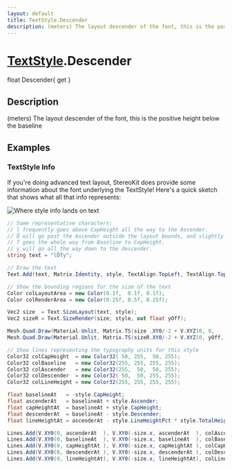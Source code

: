 ```yaml
---
layout: default
title: TextStyle.Descender
description: (meters) The layout descender of the font, this is the positive height below the baseline
---
```

# [TextStyle]({{site.url}}/Pages/StereoKit/TextStyle.html).Descender

<div class='signature' markdown='1'>
float Descender{ get }
</div>

## Description
(meters) The layout descender of the font, this is the
positive height below the baseline


## Examples

### TextStyle Info
If you're doing advanced text layout, StereoKit does provide some
information about the font underlying the TextStyle! Here's a
quick sketch that shows what all that info represents:

![Where style info lands on text]({{site.screen_url}}/Docs/Text_StyleInfo.jpg)

```csharp
// Some representative characters:
// l frequently goes above CapHeight all the way to the Ascender.
// Ô will go past the Ascender outside the layout bounds, and slightly below the baseline.
// T goes the whole way from Baseline to CapHeight.
// y will go all the way down to the descender.
string text = "lÔTy";

// Draw the text
Text.Add(text, Matrix.Identity, style, TextAlign.TopLeft, TextAlign.TopLeft);

// Show the bounding regions for the size of the text
Color colLayoutArea = new Color(0.1f,  0.1f, 0.1f);
Color colRenderArea = new Color(0.25f, 0.5f, 0.25f);

Vec2 size  = Text.SizeLayout(text, style);
Vec2 sizeR = Text.SizeRender(size, style, out float yOff);

Mesh.Quad.Draw(Material.Unlit, Matrix.TS(size .XY0/-2 + V.XYZ(0, 0,    0.0001f), size .XY1), colLayoutArea);
Mesh.Quad.Draw(Material.Unlit, Matrix.TS(sizeR.XY0/-2 + V.XYZ(0, yOff, 0.0002f), sizeR.XY1), colRenderArea);

// Show lines representing the typography units for this style
Color32 colCapHeight  = new Color32( 50, 255,  50, 255);
Color32 colBaseline   = new Color32(255, 255, 255, 255);
Color32 colAscender   = new Color32(255,  50,  50, 255);
Color32 colDescender  = new Color32( 50,  50, 255, 255);
Color32 colLineHeight = new Color32(255, 255, 255, 255);

float baselineAt   = -style.CapHeight;
float ascenderAt   = baselineAt + style.Ascender;
float capHeightAt  = baselineAt + style.CapHeight;
float descenderAt  = baselineAt - style.Descender;
float lineHeightAt = ascenderAt - style.LineHeightPct * style.TotalHeight;

Lines.Add(V.XY0(0, ascenderAt  ), V.XY0(-size.x, ascenderAt  ), colAscender,   0.003f);
Lines.Add(V.XY0(0, baselineAt  ), V.XY0(-size.x, baselineAt  ), colBaseline,   0.003f);
Lines.Add(V.XY0(0, capHeightAt ), V.XY0(-size.x, capHeightAt ), colCapHeight,  0.003f);
Lines.Add(V.XY0(0, descenderAt ), V.XY0(-size.x, descenderAt ), colDescender,  0.003f);
Lines.Add(V.XY0(0, lineHeightAt), V.XY0(-size.x, lineHeightAt), colLineHeight, 0.003f);
```

